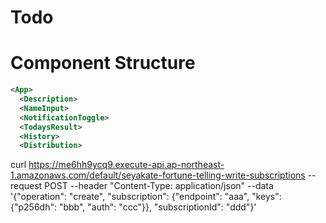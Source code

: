 # Todo

# Component Structure

```xml
<App>
  <Description>
  <NameInput>
  <NotificationToggle>
  <TodaysResult>
  <History>
  <Distribution>
```

curl https://me6hh9ycq9.execute-api.ap-northeast-1.amazonaws.com/default/seyakate-fortune-telling-write-subscriptions --request POST --header "Content-Type: application/json" --data '{"operation": "create", "subscription": {"endpoint": "aaa", "keys": {"p256dh": "bbb", "auth": "ccc"}}, "subscriptionId": "ddd"}'